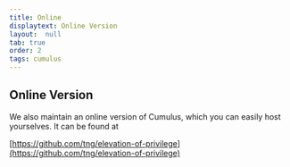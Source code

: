 ```yaml
---
title: Online
displaytext: Online Version
layout:  null
tab: true
order: 2
tags: cumulus
---
```


## Online Version

We also maintain an online version of Cumulus, which you can easily host yourselves.
It can be found at

[https://github.com/tng/elevation-of-privilege](https://github.com/tng/elevation-of-privilege)
